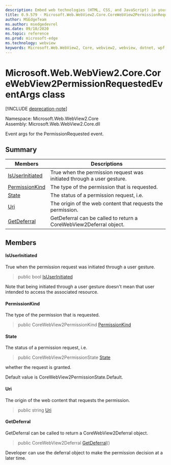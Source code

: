 ```yaml
---
description: Embed web technologies (HTML, CSS, and JavaScript) in your native applications with the Microsoft Edge WebView2 control
title: 0.9.579 - Microsoft.Web.WebView2.Core.CoreWebView2PermissionRequestedEventArgs
author: MSEdgeTeam
ms.author: msedgedevrel
ms.date: 09/10/2020
ms.topic: reference
ms.prod: microsoft-edge
ms.technology: webview
keywords: Microsoft.Web.WebView2, Core, webview2, webview, dotnet, wpf, winforms, app, edge, CoreWebView2, CoreWebView2Controller, browser control, edge html, Microsoft.Web.WebView2.Core.CoreWebView2PermissionRequestedEventArgs
---
```


# Microsoft.Web.WebView2.Core.CoreWebView2PermissionRequestedEventArgs class 

[!INCLUDE [deprecation-note](../../includes/deprecation-note.md)]

Namespace: Microsoft.Web.WebView2.Core\
Assembly: Microsoft.Web.WebView2.Core.dll

Event args for the PermissionRequested event.

## Summary

 Members                        | Descriptions
--------------------------------|---------------------------------------------
[IsUserInitiated](#isuserinitiated) | True when the permission request was initiated through a user gesture.
[PermissionKind](#permissionkind) | The type of the permission that is requested.
[State](#state) | The status of a permission request, i.e.
[Uri](#uri) | The origin of the web content that requests the permission.
[GetDeferral](#getdeferral) | GetDeferral can be called to return a CoreWebView2Deferral object.

## Members

#### IsUserInitiated 

True when the permission request was initiated through a user gesture.

> public bool [IsUserInitiated](#isuserinitiated)

Note that being initiated through a user gesture doesn't mean that user intended to access the associated resource.

#### PermissionKind 

The type of the permission that is requested.

> public CoreWebView2PermissionKind [PermissionKind](#permissionkind)

#### State 

The status of a permission request, i.e.

> public CoreWebView2PermissionState [State](#state)

whether the request is granted.

Default value is CoreWebView2PermissionState.Default.

#### Uri 

The origin of the web content that requests the permission.

> public string [Uri](#uri)

#### GetDeferral 

GetDeferral can be called to return a CoreWebView2Deferral object.

> public CoreWebView2Deferral [GetDeferral](#getdeferral)()

Developer can use the deferral object to make the permission decision at a later time.

